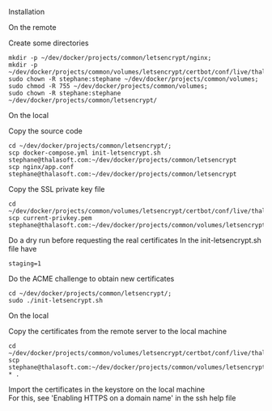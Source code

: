 Installation

On the remote

Create some directories
```  
mkdir -p ~/dev/docker/projects/common/letsencrypt/nginx;
mkdir -p ~/dev/docker/projects/common/volumes/letsencrypt/certbot/conf/live/thalasoft.com;
sudo chown -R stephane:stephane ~/dev/docker/projects/common/volumes;
sudo chmod -R 755 ~/dev/docker/projects/common/volumes;
sudo chown -R stephane:stephane ~/dev/docker/projects/common/letsencrypt/
```

On the local

Copy the source code
```  
cd ~/dev/docker/projects/common/letsencrypt/;
scp docker-compose.yml init-letsencrypt.sh stephane@thalasoft.com:~/dev/docker/projects/common/letsencrypt
scp nginx/app.conf stephane@thalasoft.com:~/dev/docker/projects/common/letsencrypt
```  

Copy the SSL private key file
```
cd ~/dev/docker/projects/common/volumes/letsencrypt/certbot/conf/live/thalasoft.com;
scp current-privkey.pem stephane@thalasoft.com:~/dev/docker/projects/common/volumes/letsencrypt/certbot/conf/live/thalasoft.com/
```

Do a dry run before requesting the real certificates
In the init-letsencrypt.sh file have
```
staging=1 
```

Do the ACME challenge to obtain new certificates
```
cd ~/dev/docker/projects/common/letsencrypt/;
sudo ./init-letsencrypt.sh
```

On the local

Copy the certificates from the remote server to the local machine
```  
cd ~/dev/docker/projects/common/volumes/letsencrypt/certbot/conf/live/thalasoft.com;
scp stephane@thalasoft.com:~/dev/docker/projects/common/volumes/letsencrypt/certbot/conf/live/thalasoft.com/current-* .
```  

Import the certificates in the keystore on the local machine  
For this, see 'Enabling HTTPS on a domain name' in the ssh help file

